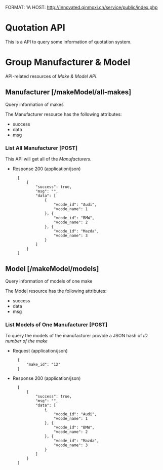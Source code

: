 FORMAT: 1A
HOST: http://innovated.qinmoxi.cn/service/public/index.php

# Quotation API

This is a API to query some information of quotation system.

# Group Manufacturer & Model
API-related resources of *Make & Model API*.

## Manufacturer [/makeModel/all-makes]
Query information of makes

The Manufacturer resource has the following attributes:

- success 
- data
- msg

### List All Manufacturer [POST]
This API will get all of the *Manufacturers*.

+ Response 200 (application/json)

        [
            {
                "success": true,
                "msg": "",
                "data": [
                    {
                        "vcode_id": "Audi",
                        "vcode_name": 1
                    }, {
                        "vcode_id": "BMW",
                        "vcode_name": 2
                    }, {
                        "vcode_id": "Mazda",
                        "vcode_name": 3
                    }
                ]
            }
        ]
    
## Model [/makeModel/models]
Query information of models of one make

The Model resource has the following attributes:

- success 
- data
- msg


### List Models of One Manufacturer [POST]

To query the models of the manufacturer provide a JSON hash of *ID number of the make*

+ Request (application/json)

        {
            "make_id": "12"
        }

+ Response 200 (application/json)

        [
            {
                "success": true,
                "msg": "",
                "data": [
                    {
                        "vcode_id": "Audi",
                        "vcode_name": 1
                    }, {
                        "vcode_id": "BMW",
                        "vcode_name": 2
                    }, {
                        "vcode_id": "Mazda",
                        "vcode_name": 3
                    }
                ]
            }
        ]

